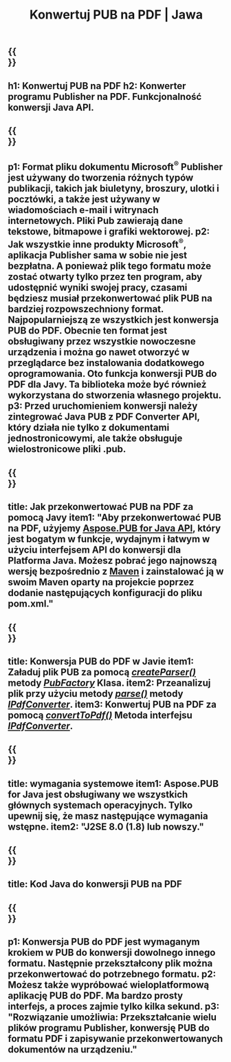 ﻿---
translation: true
template: /_templates/conversion-child-java.md
title: Konwertuj PUB na PDF | Jawa
description: Konwertuj PUB na PDF za pomocą Java API na dowolnej platformie. Funkcjonalność konwersji wydawców, którą można łatwo zintegrować z własnym rozwiązaniem.
url: /java/conversion/pub-to-pdf/
metakeywords: pub na pdf java, konwersja pub na pdf java, java pub na pdf, wydawca na pdf java
family: pub
platformtag: java
feature: conversion
---

{{<section banner>}}
---
h1: Konwertuj PUB na PDF
h2: Konwerter programu Publisher na PDF. Funkcjonalność konwersji Java API.
---

{{<section overview>}}
---
p1: Format pliku dokumentu Microsoft<sup>®</sup> Publisher jest używany do tworzenia różnych typów publikacji, takich jak biuletyny, broszury, ulotki i pocztówki, a także jest używany w wiadomościach e-mail i witrynach internetowych. Pliki Pub zawierają dane tekstowe, bitmapowe i grafiki wektorowej.
p2: Jak wszystkie inne produkty Microsoft<sup>®</sup>, aplikacja Publisher sama w sobie nie jest bezpłatna. A ponieważ plik tego formatu może zostać otwarty tylko przez ten program, aby udostępnić wyniki swojej pracy, czasami będziesz musiał przekonwertować plik PUB na bardziej rozpowszechniony format. Najpopularniejszą ze wszystkich jest konwersja PUB do PDF. Obecnie ten format jest obsługiwany przez wszystkie nowoczesne urządzenia i można go nawet otworzyć w przeglądarce bez instalowania dodatkowego oprogramowania. Oto funkcja konwersji PUB do PDF dla Javy. Ta biblioteka może być również wykorzystana do stworzenia własnego projektu.
p3: Przed uruchomieniem konwersji należy zintegrować Java PUB z PDF Converter API, który działa nie tylko z dokumentami jednostronicowymi, ale także obsługuje wielostronicowe pliki .pub.
---

{{<section widget>}}
---
title: Jak przekonwertować PUB na PDF za pomocą Javy
item1: "Aby przekonwertować PUB na PDF, użyjemy [Aspose.PUB for Java API](https://products.aspose.com/pub/java/), który jest bogatym w funkcje, wydajnym i łatwym w użyciu interfejsem API do konwersji dla Platforma Java. Możesz pobrać jego najnowszą wersję bezpośrednio z [Maven](https://repository.aspose.com/pub/) i zainstalować ją w swoim Maven oparty na projekcie poprzez dodanie następujących konfiguracji do pliku pom.xml."
---

{{<section feature1>}}
---
title: Konwersja PUB do PDF w Javie
item1: Załaduj plik PUB za pomocą [*createParser()*](https://reference.aspose.com/pub/java/com.aspose.pub/PubFactory#createParser-java.lang.String-) metody [*PubFactory*](https://reference.aspose.com/pub/java/com.aspose.pub/PubFactory) Klasa.
item2: Przeanalizuj plik przy użyciu metody [*parse()*](https://reference.aspose.com/pub/java/com.aspose.pub/IPubParser#parse--) metody [*IPdfConverter*](https://reference.aspose.com/pub/java/com.aspose.pub/IPubParser).
item3: Konwertuj PUB na PDF za pomocą [*convertToPdf()*](https://reference.aspose.com/pub/java/com.aspose.pub/IPdfConverter#convertToPdf-com.aspose.pub.Document-java.lang.String-) Metoda interfejsu [*IPdfConverter*](https://reference.aspose.com/pub/java/com.aspose.pub/IPdfConverter).
---

{{<section feature2>}}
---
title: wymagania systemowe
item1: Aspose.PUB for Java jest obsługiwany we wszystkich głównych systemach operacyjnych. Tylko upewnij się, że masz następujące wymagania wstępne.
item2: "J2SE 8.0 (1.8) lub nowszy."
---

{{<section codeexample>}}
---
title: Kod Java do konwersji PUB na PDF
---

{{<section summary>}}
---
p1: Konwersja PUB do PDF jest wymaganym krokiem w PUB do konwersji dowolnego innego formatu. Następnie przekształcony plik można przekonwertować do potrzebnego formatu.
p2: Możesz także wypróbować wieloplatformową aplikację PUB do PDF. Ma bardzo prosty interfejs, a proces zajmie tylko kilka sekund.
p3: "Rozwiązanie umożliwia: Przekształcanie wielu plików programu Publisher, konwersję PUB do formatu PDF i zapisywanie przekonwertowanych dokumentów na urządzeniu."
---
